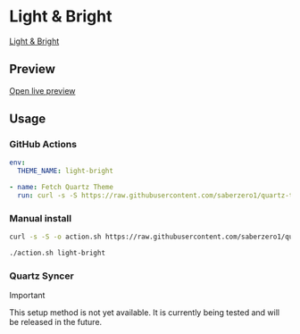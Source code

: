 # Light & Bright

[Light & Bright](https://github.com/Bluemoondragon07)

## Preview

[Open live preview](https://quartz-themes.github.io/light-bright/)

## Usage

### GitHub Actions

```yaml
env:
  THEME_NAME: light-bright
```

```yaml
- name: Fetch Quartz Theme
  run: curl -s -S https://raw.githubusercontent.com/saberzero1/quartz-themes/master/action.sh | bash -s -- $THEME_NAME
```

### Manual install

```bash
curl -s -S -o action.sh https://raw.githubusercontent.com/saberzero1/quartz-themes/master/action.sh

./action.sh light-bright
```

### Quartz Syncer

> [!IMPORTANT]
> This setup method is not yet available. It is currently being tested and will be released in the future.
